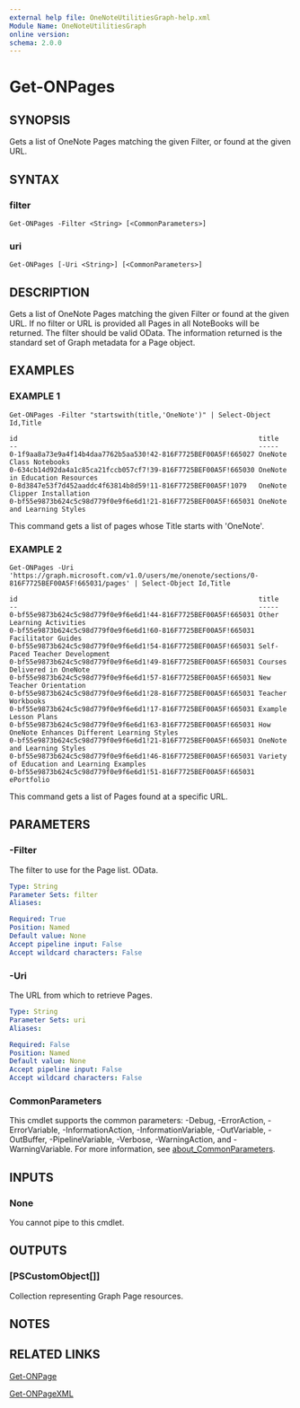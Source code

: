 ```yaml
---
external help file: OneNoteUtilitiesGraph-help.xml
Module Name: OneNoteUtilitiesGraph
online version:
schema: 2.0.0
---
```


# Get-ONPages

## SYNOPSIS
Gets a list of OneNote Pages matching the given Filter, or found at the given URL.

## SYNTAX

### filter
```
Get-ONPages -Filter <String> [<CommonParameters>]
```

### uri
```
Get-ONPages [-Uri <String>] [<CommonParameters>]
```

## DESCRIPTION
Gets a list of OneNote Pages matching the given Filter or found at the given URL.
If no filter or URL is provided all Pages in all NoteBooks will be returned.
The filter should be valid OData.
The information returned is the standard set of Graph metadata for a Page object.

## EXAMPLES

### EXAMPLE 1
```
Get-ONPages -Filter "startswith(title,'OneNote')" | Select-Object Id,Title

id                                                            title
--                                                            -----
0-1f9aa8a73e9a4f14b4daa7762b5aa530!42-816F7725BEF00A5F!665027 OneNote Class Notebooks
0-634cb14d92da4a1c85ca21fccb057cf7!39-816F7725BEF00A5F!665030 OneNote in Education Resources
0-8d3847e53f7d452aaddc4f63814b8d59!11-816F7725BEF00A5F!1079   OneNote Clipper Installation
0-bf55e9873b624c5c98d779f0e9f6e6d1!21-816F7725BEF00A5F!665031 OneNote and Learning Styles
```

This command gets a list of pages whose Title starts with 'OneNote'.

### EXAMPLE 2
```
Get-ONPages -Uri 'https://graph.microsoft.com/v1.0/users/me/onenote/sections/0-816F7725BEF00A5F!665031/pages' | Select-Object Id,Title

id                                                            title
--                                                            -----
0-bf55e9873b624c5c98d779f0e9f6e6d1!44-816F7725BEF00A5F!665031 Other Learning Activities
0-bf55e9873b624c5c98d779f0e9f6e6d1!60-816F7725BEF00A5F!665031 Facilitator Guides
0-bf55e9873b624c5c98d779f0e9f6e6d1!54-816F7725BEF00A5F!665031 Self-Paced Teacher Development
0-bf55e9873b624c5c98d779f0e9f6e6d1!49-816F7725BEF00A5F!665031 Courses Delivered in OneNote
0-bf55e9873b624c5c98d779f0e9f6e6d1!57-816F7725BEF00A5F!665031 New Teacher Orientation
0-bf55e9873b624c5c98d779f0e9f6e6d1!28-816F7725BEF00A5F!665031 Teacher Workbooks
0-bf55e9873b624c5c98d779f0e9f6e6d1!17-816F7725BEF00A5F!665031 Example Lesson Plans
0-bf55e9873b624c5c98d779f0e9f6e6d1!63-816F7725BEF00A5F!665031 How OneNote Enhances Different Learning Styles
0-bf55e9873b624c5c98d779f0e9f6e6d1!21-816F7725BEF00A5F!665031 OneNote and Learning Styles
0-bf55e9873b624c5c98d779f0e9f6e6d1!46-816F7725BEF00A5F!665031 Variety of Education and Learning Examples
0-bf55e9873b624c5c98d779f0e9f6e6d1!51-816F7725BEF00A5F!665031 ePortfolio
```

This command gets a list of Pages found at a specific URL.

## PARAMETERS

### -Filter
The filter to use for the Page list. OData.

```yaml
Type: String
Parameter Sets: filter
Aliases:

Required: True
Position: Named
Default value: None
Accept pipeline input: False
Accept wildcard characters: False
```

### -Uri
The URL from which to retrieve Pages.

```yaml
Type: String
Parameter Sets: uri
Aliases:

Required: False
Position: Named
Default value: None
Accept pipeline input: False
Accept wildcard characters: False
```

### CommonParameters
This cmdlet supports the common parameters: -Debug, -ErrorAction, -ErrorVariable, -InformationAction, -InformationVariable, -OutVariable, -OutBuffer, -PipelineVariable, -Verbose, -WarningAction, and -WarningVariable. For more information, see [about_CommonParameters](http://go.microsoft.com/fwlink/?LinkID=113216).

## INPUTS

### None
You cannot pipe to this cmdlet.
## OUTPUTS

### [PSCustomObject[]]
Collection representing Graph Page resources.
## NOTES

## RELATED LINKS

[Get-ONPage](Get-ONPage.md)

[Get-ONPageXML](Get-ONPageXML)

